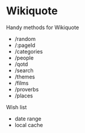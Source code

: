# Wikiquote

Handy methods for Wikiquote

- /random
- /:pageId
- /categories
- /people
- /qotd
- /search
- /themes
- /films
- /proverbs
- /places

Wish list

- date range
- local cache
